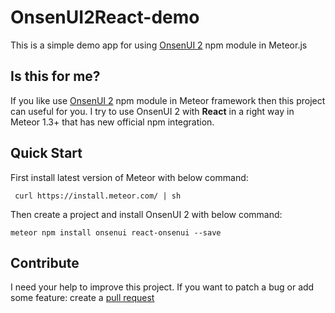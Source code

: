 # OnsenUI2React-demo

This is a simple demo app for using [OnsenUI 2](https://github.com/OnsenUI/OnsenUI) npm module in Meteor.js

## Is this for me?
If you like use [OnsenUI 2](https://github.com/OnsenUI/OnsenUI) npm module in Meteor framework then this project can useful for you. I try to use OnsenUI 2 with **React** in a right way in Meteor 1.3+ that has new official npm integration.

## Quick Start
First install latest version of Meteor with below command:

     curl https://install.meteor.com/ | sh 

Then create a project and install OnsenUI 2 with below command:

    meteor npm install onsenui react-onsenui --save
    
## Contribute
I need your help to improve this project. If you want to patch a bug or add some feature: create a [pull request]()